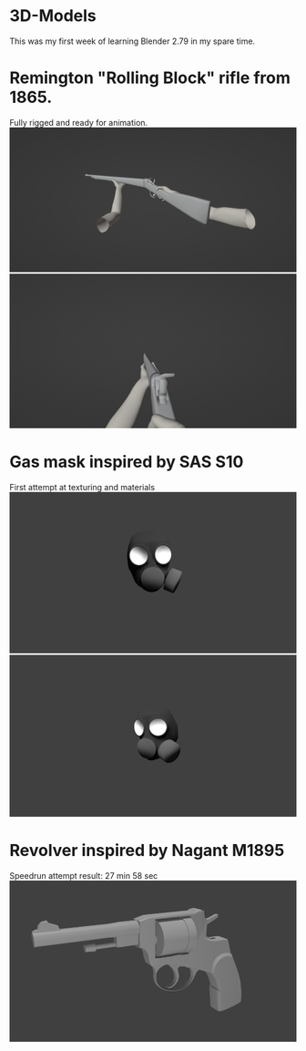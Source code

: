 # 3D-Models
This was my first week of learning Blender 2.79 in my spare time.

# Remington "Rolling Block" rifle from 1865.
Fully rigged and ready for animation.
![alt text](https://github.com/DanielKlas/3D-Models/blob/main/rem_1.png)
![alt text](https://github.com/DanielKlas/3D-Models/blob/main/rem_2.png)

# Gas mask inspired by SAS S10
First attempt at texturing and materials
![alt text](https://github.com/DanielKlas/3D-Models/blob/main/gas_mask_1.png)
![alt text](https://github.com/DanielKlas/3D-Models/blob/main/gas_mask_2.png)

# Revolver inspired by Nagant M1895
Speedrun attempt result: 27 min 58 sec
![alt text](https://github.com/DanielKlas/3D-Models/blob/main/nagant_revolver.png)
